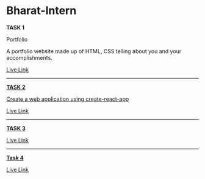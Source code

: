 # Bharat-Intern


**TASK 1**

Portfolio

A portfolio website made up of HTML, CSS telling about you and your accomplishments.

<a href ="https://pritanjan.github.io/portfolio/"> Live Link 


<hr>


**TASK 2**

Create a web application using create-react-app



<a href ="https://pritanjan.github.io/Temperature-Converter/"> Live Link 




<hr>

**TASK 3**

<a href = ""> Live Link



<hr>



**Task 4**

<a href = ""> Live Link




